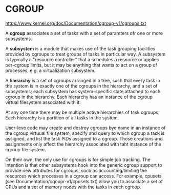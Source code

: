 # CGROUP

https://www.kernel.org/doc/Documentation/cgroup-v1/cgroups.txt

A **cgroup** associates a set of tasks with a set of paramters ofr one or more subsystems.

A **subsystem** is a module that makes use of the task grouping facilities provided by cgroups to treat groups of tasks in particular way. 
A subsystem is typically a "resource controller" that a schedules a resource or applies per-cgroup limits, 
but it may be anything that wants to act on a group of processes, e.g. a virtualization subsystem.

A **hierarchy** is a set of cgroups arranged in a tree, such that every task in the system is in exactly one of the cgroups in the hierarchy, 
and a set of subsystems; each subsystem has system-specific state attached to each cgroup in the hierarchy. 
Each hierarchy has an instance of the cgroup virtual filesystem associated with it.

At any one time there may be multiple active hierarchies of task cgroups. 
Each hierarchy is a partition of all tasks in the system.

User-leve code may create and destroy cgroups bye name in an instance of the cgroup virtuual file system, 
specify and query to which cgroup a task is assigned, and list the task PIDs assigned to a cgroup.
Those creations and assignments only affect the hierarchy associated with taht instance of the cgroup file system.

On their own, the only use for cgroups is for simple job tracking. 
The intention is that other subsystems hook into the generic cgroup support to provide new attributes for cgroups, 
such as accounting/limiting the resources which processes in a cgroup can access. 
For example, cpusets (see Documentation/cgoupr-v1/cpusets.txt) allow you to associate a set of CPUs and a set of memory nodes with the tasks in each cgroup.
